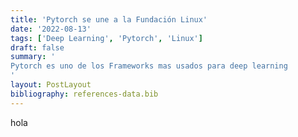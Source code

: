 ```yaml
---
title: 'Pytorch se une a la Fundación Linux'
date: '2022-08-13'
tags: ['Deep Learning', 'Pytorch', 'Linux']
draft: false
summary: '
Pytorch es uno de los Frameworks mas usados para deep learning
'
layout: PostLayout
bibliography: references-data.bib
---
```


hola

